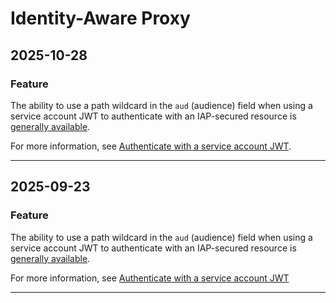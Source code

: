 # Identity-Aware Proxy

## 2025-10-28

### Feature

The ability to use a path wildcard in the `aud` (audience) field when using a
service account JWT to authenticate with an IAP-secured resource
is [generally available](https://cloud.google.com/products#product-launch-stages).

For more information, see
[Authenticate with a service account JWT](https://docs.cloud.google.com/iap/docs/authentication-howto#create_the_jwt).

---
## 2025-09-23

### Feature

The ability to use a path wildcard in the `aud` (audience) field when using a service account JWT to authenticate with an IAP-secured resource is [generally available](https://cloud.google.com/products#product-launch-stages).

For more information, see [Authenticate with a service account JWT](https://cloud.google.com/iap/docs/authentication-howto#create_the_jwt)

---
